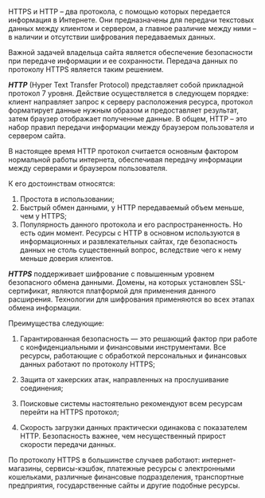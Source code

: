 
HTTPS и HTTP – два протокола, с помощью которых передается информация в Интернете. Они предназначены для передачи текстовых данных между клиентом и сервером, а главное различие между ними – в наличии и отсутствии шифрования передаваемых данных.

Важной задачей владельца сайта является обеспечение безопасности при передаче информации и ее сохранности. Передача данных по протоколу HTTPS является таким решением.

***HTTP*** (Hyper Text Transfer Protocol) представляет собой прикладной протокол 7 уровня. Действие осуществляется в следующем порядке: клиент направляет запрос к серверу расположения ресурса, протокол форматирует данные нужным образом и предоставляет результат, затем браузер отображает полученные данные.
В общем, HTTP – это набор правил передачи информации между браузером пользователя и сервером сайта. 

В настоящее время HTTP протокол считается основным фактором нормальной работы интернета, обеспечивая передачу информации между серверами и браузером пользователя. 

К его достоинствам относятся:

1) Простота в использовании;
2) Быстрый обмен данными, у HTTP передаваемый объем меньше, чем у HTTPS;
3) Популярность данного протокола и его распространенность.
Но есть один момент. Ресурсы с HTTP в основном используются в информационных и развлекательных сайтах, где безопасность данных не столь существенный вопрос, вследствие чего к нему меньше доверия клиентов.

***HTTPS*** поддерживает шифрование с повышенным уровнем безопасного обмена данными. Домены, на которых установлен SSL-сертификат, являются платформой для применения данного расширения. Технологии для шифрования применяются во всех этапах обмена информации. 

Преимущества следующие:

1. Гарантированная безопасность — это решающий фактор при работе с конфиденциальными и финансовыми инструментами. Все ресурсы, работающие с обработкой персональных и финансовых данных работают по протоколу HTTPS;

2. Защита от хакерских атак, направленных на прослушивание соединения;

3. Поисковые системы настоятельно рекомендуют всем ресурсам перейти на HTTPS протокол;

4. Скорость загрузки данных практически одинакова с показателем HTTP. Безопасность важнее, чем несущественный прирост скорости передачи данных.

По протоколу HTTPS в большинстве случаев работают: интернет-магазины, сервисы-кэшбэк, платежные ресурсы с электронными кошельками, различные финансовые подразделения, транспортные предприятия, государственные сайты и другие подобные ресурсы.



